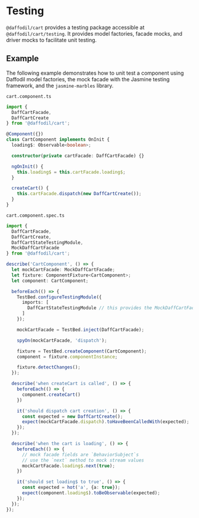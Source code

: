 # Testing
`@daffodil/cart` provides a testing package accessible at `@daffodil/cart/testing`. It provides model factories, facade mocks, and driver mocks to facilitate unit testing.

## Example
The following example demonstrates how to unit test a component using Daffodil model factories, the mock facade with the Jasmine testing framework, and the `jasmine-marbles` library.

`cart.component.ts`
```ts
import {
  DaffCartFacade,
  DaffCartCreate
} from '@daffodil/cart';

@Component({})
class CartComponent implements OnInit {
  loading$: Observable<boolean>;

  constructor(private cartFacade: DaffCartFacade) {}

  ngOnInit() {
    this.loading$ = this.cartFacade.loading$;
  }

  createCart() {
    this.cartFacade.dispatch(new DaffCartCreate());
  }
}
```

`cart.component.spec.ts`
```ts
import {
  DaffCartFacade,
  DaffCartCreate,
  DaffCartStateTestingModule,
  MockDaffCartFacade
} from '@daffodil/cart';

describe('CartComponent', () => {
  let mockCartFacade: MockDaffCartFacade;
  let fixture: ComponentFixture<CartComponent>;
  let component: CartComponent;

  beforeEach(() => {
    TestBed.configureTestingModule({
      imports: [
        DaffCartStateTestingModule // this provides the MockDaffCartFacade
      ]
    });

    mockCartFacade = TestBed.inject(DaffCartFacade);

    spyOn(mockCartFacade, 'dispatch');

    fixture = TestBed.createComponent(CartComponent);
    component = fixture.componentInstance;

    fixture.detectChanges();
  });

  describe('when createCart is called', () => {
    beforeEach(() => {
      component.createCart()
    })

    it('should dispatch cart creation', () => {
      const expected = new DaffCartCreate();
      expect(mockCartFacade.dispatch).toHaveBeenCalledWith(expected);
    });
  });

  describe('when the cart is loading', () => {
    beforeEach(() => {
      // mock facade fields are `BehaviorSubject`s
      // use the `next` method to mock stream values
      mockCartFacade.loading$.next(true);
    })

    it('should set loading$ to true', () => {
      const expected = hot('a', {a: true});
      expect(component.loading$).toBeObservable(expected);
    });
  });
});
```

